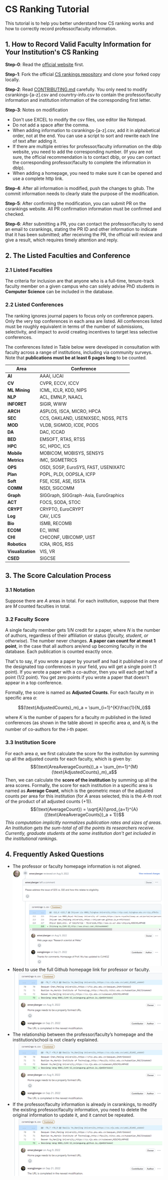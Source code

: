 # CS Ranking Tutorial

This tutorial is to help you better understand how CS ranking works and how to correctly record professor/faculty information.

## 1. How to Record Valid Faculty Information for Your Institution's CS Ranking 
**Step-0**: Read the [official website](https://csrankings.org/#/index?all&us) first.

**Step-1**: Fork the official [CS rankings repository](https://github.com/emeryberger/CSrankings) and clone your forked copy locally.

**Step-2**: Read [CONTRIBUTING.md](https://github.com/emeryberger/CSrankings/blob/gh-pages/CONTRIBUTING.md) carefully. You only need to modify csrankings-[a-z].csv and counrtry-info.csv to contain the professor/faculty information and institution information of the corresponding first letter.

**Step-3**: Notes on modification
- Don't use EXCEL to modify the csv files, use editor like Notepad.
- Do not add a space after the comma.
- When adding information to csrankings-[a-z].csv, add it in alphabetical order, not at the end. You can use a script to sort and rewrite each line of text after adding it.
- If there are multiple entries for professor/faculty information on the dblp website, you need to add the corresponding number. (If you are not sure, the official recommendation is to contact dblp, or you can contact the corresponding professor/faculty to complete the information in dblp).
- When adding a homepage, you need to make sure it can be opened and use a complete http link.

**Step-4**: After all information is modified, push the changes to gitub. The commit information needs to clearly state the purpose of the modification.

**Step-5**: After confirming the modification, you can submit PR on the csrankings website. All PR confirmation information must be confirmed and checked.

**Step-6**: After submitting a PR, you can contact the professor/faculty to send an email to csrankings, stating the PR ID and other information to indicate that it has been submitted; after receiving the PR, the official will review and give a result, which requires timely attention and reply.

## 2. The Listed Faculties and Conference

### 2.1 Listed Faculties
The criteria for inclusion are that anyone who is a full-time, tenure-track faculty
member on a given campus who can solely advise PhD students in **Computer Science** can be included in the database.

### 2.2 Listed Conferences
The ranking ignores journal papers to focus only on conference papers. Only
the very top conferences in each area are listed. All conferences listed must
be roughly equivalent in terms of the number of submissions, selectivity, and
impact to avoid creating incentives to target less selective conferences.

The conferences listed in Table below were developed in consultation with faculty
across a range of institutions, including via community surveys.
Note that **publications must be at least 6 pages long** to be counted.

| **Area**      | **Conference** |
| ----------- | ----------- |
| **AI** | AAAI, IJCAI |
| **CV** | CVPR, ECCV, ICCV |
| **ML Mining** | ICML, ICLR, KDD, NIPS |
| **NLP** | ACL, EMNLP, NAACL |
| **INFORET** | SIGIR, WWW |
| **ARCH** | ASPLOS, ISCA, MICRO, HPCA | 
| **SEC** | CCS, OAKLAND, USENIXSEC, NDSS, PETS | 
| **MOD** | VLDB, SIGMOD, ICDE, PODS |
| **DA** | DAC, ICCAD |
| **BED** | EMSOFT, RTAS, RTSS |
| **HPC** | SC, HPDC, ICS | 
| **Mobile** | MOBICOM, MOBISYS, SENSYS |
| **Metrics** | IMC, SIGMETRICS | 
| **OPS** | OSDI, SOSP, EuroSYS, FAST, USENIXATC |
| **Plan** | POPL, PLDI, OOPSLA, ICFP | 
| **Soft** | FSE, ICSE, ASE, ISSTA | 
| **COMM** | NSDI, SIGCOMM |
| **Graph** | SIGGraph, SIGGraph-Asia, EuroGraphics | 
| **ACT** | FOCS, SODA, STOC |
| **CRYPT** | CRYPTO, EuroCRYPT | 
| **Log** | CAV, LICS |
| **Bio** | ISMB, RECOMB |
| **ECOM** | EC, WINE |
| **CHI** | CHICONF, UBICOMP, UIST |
| **Robotics** | ICRA, IROS, RSS |
| **Visualization** | VIS, VR |
| **CSED** | SIGCSE |

## 3. The Score Calculation Process

### 3.1 Notation
Suppose there are $A$ areas in total. For each institution, suppose that there are
$M$ counted faculties in total.

### 3.2 Faculty Score
A single faculty member gets $1/N$ credit for a paper, where $N$ is the number of
authors, regardless of their affiliation or status (_faculty, student, or otherwise_).
The number never changes. **A paper can count for at most 1 point**, in the case
that all authors are/end up becoming faculty in the database. Each publication
is counted exactly once.

That's to say, if you wrote a paper by yourself and had it published in one of
the designated top conferences in your field, you will get a single point (1 point).
If you wrote a paper with a co-author, then you will each get half a point (1/2
point). You get zero points if you wrote a paper that doesn't appear in a top
conference.

Formally, the score is named as **Adjusted Counts**. For each faculty $m$ in
specific area $a$:

$$(\text{AdjustedCounts}_m)_a = \sum_{i=1}^{K}\frac{1}{N_i}$$

where $K$ is the number of papers for a faculty $m$ published in the listed conferences (as shown in the table above) in specific area $a$, and $N_i$ is the number of co-authors for the $i$-th paper.

### 3.3 Institution Score
For each area $a$, we first calculate the score for the institution by summing up
all the adjusted counts for each faculty, which is given by:
$$(\text{AreaAverageCounts})_a = \sum_{m=1}^{M}(\text{AdjustedCounts}_m)_a$$
Then, we can calculate the **score of the institution** by summing up all the area
scores. Formally, the score for each institution in a specific area is named as
**Average Count**, which is the geometric mean of the adjusted counts per area
for this institution (for $A$ areas selected, this is the $A$-th root of the product of
all adjusted counts $(+1)$).
$$(\text{AverageCount}) =  \sqrt[A]{\prod_{a=1}^{A}((\text{AreaAverageCounts})_a + 1)}$$
_This computation implicitly normalizes publication rates and sizes of areas. An
Institution gets the sum-total of all the points its researchers receive. Currently,
graduate students at the same institution don't get included in the institutional
rankings._

## 4. Frequently Asked Questions

- The professor or faculty homepage information is not aligned. ![](/Fig/Q1.png "Frequently asked question-1.")
- Need to use the full Github homepage link for professor or faculty. ![](/Fig/Q2.png "Frequently asked question-2.")
- The relationship between the professor/faculty’s homepage and the institution/school is not clearly explained. ![](/Fig/Q2.png "Frequently asked question-3.")
- If the professor/faculty information is already in csrankings, to modify the existing professor/faculty information, you need to delete the original information to update it, and it cannot be repeated. ![](/Fig/Q2.png "Frequently asked question-4.")
